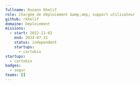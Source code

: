 ```yaml
---
fullname: Roxann Khelif
role: Chargée de déploiement &amp;amp; support utilisateur
github: rkhelif
domaine: Déploiement
missions:
  - start: 2022-11-02
    end: 2024-07-31
    status: independent
    startups:
      - cartobio
startups:
  - cartobio
badges:
  - segur
teams: []
---
```

